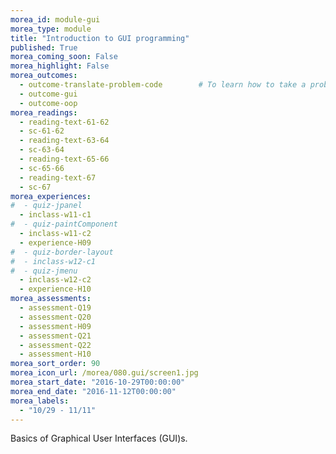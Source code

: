 ```yaml
---
morea_id: module-gui
morea_type: module
title: "Introduction to GUI programming"
published: True
morea_coming_soon: False
morea_highlight: False
morea_outcomes: 
  - outcome-translate-problem-code        # To learn how to take a problem, figure out the algorithm to solve it, the write the code.
  - outcome-gui
  - outcome-oop
morea_readings: 
  - reading-text-61-62
  - sc-61-62
  - reading-text-63-64
  - sc-63-64
  - reading-text-65-66
  - sc-65-66
  - reading-text-67
  - sc-67
morea_experiences: 
#  - quiz-jpanel
  - inclass-w11-c1
#  - quiz-paintComponent
  - inclass-w11-c2
  - experience-H09
#  - quiz-border-layout
#  - inclass-w12-c1
#  - quiz-jmenu
  - inclass-w12-c2
  - experience-H10
morea_assessments: 
  - assessment-Q19
  - assessment-Q20
  - assessment-H09
  - assessment-Q21
  - assessment-Q22
  - assessment-H10
morea_sort_order: 90
morea_icon_url: /morea/080.gui/screen1.jpg
morea_start_date: "2016-10-29T00:00:00"
morea_end_date: "2016-11-12T00:00:00"
morea_labels:
  - "10/29 - 11/11"
---
```


Basics of Graphical User Interfaces (GUI)s.

